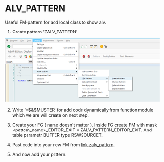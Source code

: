 # ALV_PATTERN
 Useful FM-pattern for add local class to show alv.
 
 1. Create pattern 'ZALV_PATTERN'
 
 ![alt text](https://github.com/Sgudkov/ALV_PATTERN/blob/master/Utilties.png)
 
 2. Write '*$&$MUSTER' for add code dynamically from function module which we are will create on next step. 
 
 
 3. Create your FG ( name doesn't matter ). Inside FG create FM with mask <pattern_name>_EDITOR_EXIT = ZALV_PATTERN_EDITOR_EXIT.
 And table parametr BUFFER type RSWSOURCET.
 
 
 4. Past code into your new FM from [link zalv_pattern](https://github.com/Sgudkov/ALV_PATTERN/blob/master/zalv_pattern).
 
 5. And now add your pattern. 
